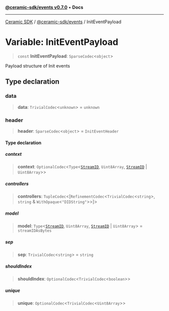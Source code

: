 [**@ceramic-sdk/events v0.7.0**](../README.md) • **Docs**

***

[Ceramic SDK](../../../README.md) / [@ceramic-sdk/events](../README.md) / InitEventPayload

# Variable: InitEventPayload

> `const` **InitEventPayload**: `SparseCodec`\<`object`\>

Payload structure of Init events

## Type declaration

### data

> **data**: `TrivialCodec`\<`unknown`\> = `unknown`

### header

> **header**: `SparseCodec`\<`object`\> = `InitEventHeader`

#### Type declaration

##### context

> **context**: `OptionalCodec`\<`Type`\<[`StreamID`](../../identifiers/classes/StreamID.md), `Uint8Array`, [`StreamID`](../../identifiers/classes/StreamID.md) \| `Uint8Array`\>\>

##### controllers

> **controllers**: `TupleCodec`\<[`RefinementCodec`\<`TrivialCodec`\<`string`\>, `string` & `WithOpaque`\<`"DIDString"`\>\>]\>

##### model

> **model**: `Type`\<[`StreamID`](../../identifiers/classes/StreamID.md), `Uint8Array`, [`StreamID`](../../identifiers/classes/StreamID.md) \| `Uint8Array`\> = `streamIDAsBytes`

##### sep

> **sep**: `TrivialCodec`\<`string`\> = `string`

##### shouldIndex

> **shouldIndex**: `OptionalCodec`\<`TrivialCodec`\<`boolean`\>\>

##### unique

> **unique**: `OptionalCodec`\<`TrivialCodec`\<`Uint8Array`\>\>
